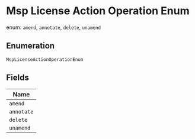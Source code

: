 
# Msp License Action Operation Enum

enum: `amend`, `annotate`, `delete`, `unamend`

## Enumeration

`MspLicenseActionOperationEnum`

## Fields

| Name |
|  --- |
| `amend` |
| `annotate` |
| `delete` |
| `unamend` |

